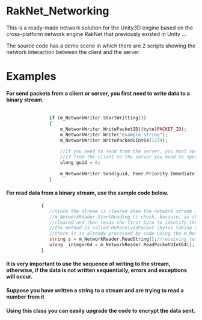 # RakNet_Networking



This is a ready-made network solution for the Unity3D engine based on the cross-platform network engine RakNet that previously existed in Unity ...

The source code has a demo scene in which there are 2 scripts showing the network interaction between the client and the server.


# Examples


#### For send packets from a client or server, you first need to write data to a binary stream.


```php
              
                if (m_NetworkWriter.StartWritting())
                {
                    m_NetworkWriter.WritePacketID((byte)PACKET_ID);
                    m_NetworkWriter.Write("example string");
                    m_NetworkWriter.WritePackedUInt64(1234);
                    
                    //If you need to send from the server, you must specify the net_id connection from the Connection class
                    //If from the client to the server you need to specify local_id from the ClientNetInfo class
                    ulong guid = 0;
                    
                    m_NetworkWriter.Send(guid, Peer.Priority.Immediate, Peer.Reliability.Reliable, 0);
                }
```


#### For read data from a binary stream, use the sample code below.

```php
             {
                //Since the stream is cleared when the network stream is received, there is no need to use the
                //m_NetworkReader.StartReading () check, because, as shown in the demo version, the stream is 
                //cleared and then reads the first byte to identify the packet number, then 
                //the method is called OnReceivedPacket (byte) taking the packet number as an argument and 
                //there it is already processed by code using the m_NetworkReader class functional
                string s = m_NetworkReader.ReadString();//receiving text 'example string'
                ulong _integer64 = m_NetworkReader.ReadPacketUInt64();
             }
```


#### It is very important to use the sequence of writing to the stream, otherwise, if the data is not written sequentially, errors and exceptions will occur.
#### Suppose you have written a string to a stream and are trying to read a number from it
#### Using this class you can easily upgrade the code to encrypt the data sent.

